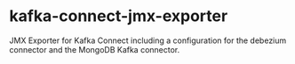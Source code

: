 # kafka-connect-jmx-exporter
JMX Exporter for Kafka Connect including a configuration for the debezium connector and the MongoDB Kafka connector.
